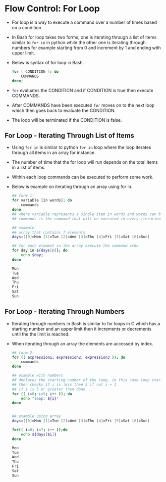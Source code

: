 # Flow Control: For Loop
  - For loop is a way to execute a command over a number of times based on a condition. 
  - In Bash for loop takes two forms, one is iterating through a list of items similar to `for in` in python while the other one is iterating through numbers for example starting from 0 and increment by 1 and ending with upper limit. 
- Below is syntax of for loop in Bash.

    ``` bash
    for [ CONDITION ]; do
        COMMANDS
    done; 
    ```
- `for` evaluates the CONDITION and if CONDITION is true then execute COMMANDS.
- After COMMANDS have been executed `for` moves on to the next loop which then goes back to evaluate the CONDITION.
- The loop will be terminated if the CONDITION is false.

## For Loop - Iterating Through List of Items
- Using `for in` is similar to python `for in` loop where the loop iterates through all items in an array for instance.
- The number of time that the for loop will run depends on the total items in a list of items.
- Within each loop commands can be executed to perform some work. 
- Below is example on iterating through an array using for in. 
        
    ```bash
    ## form 1:
    for variable [in words]; do 
        commands
    done
    ## where variable represents a single item in words and words can be an array or a file containing lines of array
    ## commands is the command that will be executed in every iteration

    ## example 
    ## array that contains 7 elements
    days=([0]=Mon [1]=Tue [2]=Wed [3]=Thu [4]=Fri [5]=Sat [6]=Sun)

    ## for each element in the array execute the command echo
    for day in ${days[@]}; do
        echo $day;
    done

    Mon
    Tue
    Wed
    Thu
    Fri
    Sat
    Sun
    ```

## For Loop - Iterating Through Numbers
- Iterating through numbers in Bash is similar to for loops in C which has a starting number and an upper limit then it increments or decrements until the the limit is reached. 
- When iterating through an array the elements are accessed by index. 

    ```bash
    ## form 2:
    for (( expression1; expression2; expression3 )); do
        commands
    done

    ## example with numbers
    ## declares the starting number of the loop, in this case loop starts with 0
    ## then checks if i is less then 5 if not i + 1
    ## if i is 5 or greater then done
    for (( i=0; i<5; i++ )); do
        echo "loop: ${i}" 
    done


    ## example using array
    days=([0]=Mon [1]=Tue [2]=Wed [3]=Thu [4]=Fri [5]=Sat [6]=Sun)

    for(( i=0; i<7; i++ ));do
        echo ${days[$i]}
    done

    Mon
    Tue
    Wed
    Thu
    Fri
    Sat
    Sun
    ```

